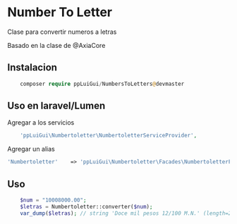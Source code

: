 # Number To Letter

Clase para convertir numeros a letras

Basado en la clase de @AxiaCore

## Instalacion

```php
    composer require ppLuiGui/NumbersToLetters@devmaster
```

## Uso en laravel/Lumen

Agregar a los servicios

```php
    'ppLuiGui\Numbertoletter\NumbertoletterServiceProvider',
```

Agregar un alias
```php
'Numbertoletter'    => 'ppLuiGui\Numbertoletter\Facades\NumbertoletterFacade',
```
## Uso

```php
	$num = "10008000.00";
    $letras = Numbertoletter::converter($num); 
    var_dump($letras); // string 'Doce mil pesos 12/100 M.N.' (length=26)
```